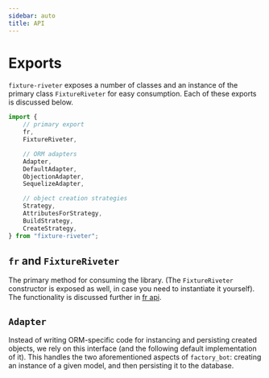 ```yaml
---
sidebar: auto
title: API
---
```


# Exports

`fixture-riveter` exposes a number of classes and an instance of the primary class `FixtureRiveter` for easy consumption. Each of these exports is discussed below.

```typescript
import {
	// primary export
	fr,
	FixtureRiveter,

	// ORM adapters
	Adapter,
	DefaultAdapter,
	ObjectionAdapter,
	SequelizeAdapter,

	// object creation strategies
	Strategy,
	AttributesForStrategy,
	BuildStrategy,
	CreateStrategy,
} from "fixture-riveter";
```

## `fr` and `FixtureRiveter`

The primary method for consuming the library. (The `FixtureRiveter` constructor is exposed as well, in case you need to instantiate it yourself). The functionality is discussed further in [fr api](/api/fr/).

## `Adapter`

Instead of writing ORM-specific code for instancing and persisting created objects, we rely on this interface (and the following default implementation of it). This handles the two aforementioned aspects of `factory_bot`: creating an instance of a given model, and then persisting it to the database.
